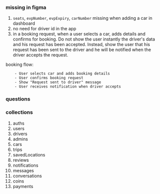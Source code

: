 ### missing in figma

1. `seats`, `evpNumber`, `evpExpiry`, `carNumber` missing when adding a car in dashboard
2. no need for driver id in the app
3. in a booking request, when a user selects a car, adds details and confirms for booking. Do not show the user instantly the driver's data and his request has been accepted. Instead, show the user that his request has been sent to the driver and he will be notified when the driver accepts the request.

booking flow:

```
    - User selects car and adds booking details
    - User confirms booking request
    - Show "Request sent to driver" message
    - User receives notification when driver accepts
```

### questions

### collections

1. auths
2. users
3. drivers
4. admins
5. cars
6. trips
7. savedLocations
8. reviews
9. notifications
10. messages
11. conversations
12. coins
13. payments
